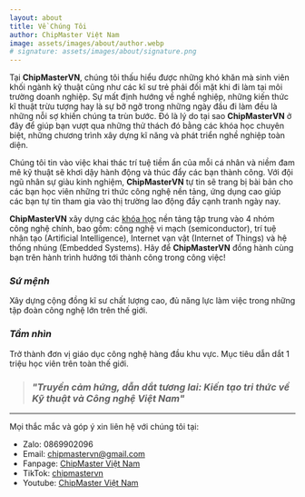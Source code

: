 ```yaml
---
layout: about
title: Về Chúng Tôi
author: ChipMaster Việt Nam
image: assets/images/about/author.webp
# signature: assets/images/about/signature.png
---
```


Tại **ChipMasterVN**, chúng tôi thấu hiểu được những khó khăn mà sinh viên khối ngành kỹ thuật cũng như các kĩ sư trẻ phải đối mặt khi đi làm tại môi trường doanh nghiệp.  Sự mất định hướng về nghề nghiệp, những kiến thức kĩ thuật trừu tượng hay là sự bỡ ngỡ trong những ngày đầu đi làm đều là những nỗi sợ khiến chúng ta trùn bước. Đó là lý do tại sao **ChipMasterVN** ở đây để giúp bạn vượt qua những thử thách đó bằng các khóa học chuyên biệt, những chương trình xây dựng kĩ năng và phát triển nghề nghiệp toàn diện.

Chúng tôi tin vào việc khai thác trí tuệ tiềm ẩn của mỗi cá nhân và niềm đam mê kỹ thuật sẽ khơi dậy hành động và thúc đẩy các bạn thành công. Với đội ngũ nhân sự giàu kinh nghiệm, **ChipMasterVN** tự tin sẽ trang bị bài bản cho các bạn học viên những tri thức công nghệ nền tảng, ứng dụng cao giúp các bạn tự tin tham gia vào thị trường lao động đầy cạnh tranh ngày nay.

**ChipMasterVN** xây dựng các [khóa học](/courses) nền tảng tập trung vào 4 nhóm công nghệ chính, bao gồm: công nghệ vi mạch (semiconductor), trí tuệ nhân tạo (Artificial Intelligence), Internet vạn vật (Internet of Things) và hệ thống nhúng (Embedded Systems). Hãy để **ChipMasterVN** đồng hành cùng bạn trên hành trình hướng tới thành công trong công việc!

### *Sứ mệnh*

Xây dựng cộng đồng kĩ sư chất lượng cao, đủ năng lực làm việc trong những tập đoàn công nghệ lớn trên thế giới.

### *Tầm nhìn*

Trở thành đơn vị giáo dục công nghệ hàng đầu khu vực. Mục tiêu dẫn dắt 1 triệu học viên trên toàn thế giới.

> ### *"Truyền cảm hứng, dẫn dắt tương lai: Kiến tạo tri thức về Kỹ thuật và Công nghệ Việt Nam"*

***
Mọi thắc mắc và góp ý xin liên hệ với chúng tôi tại:
* Zalo: 0869902096
* Email: chipmastervn@gmail.com
* Fanpage: [ChipMaster Việt Nam](https://www.facebook.com/people/ChipMaster-Vi%E1%BB%87t-Nam/61552506868619/)
* TikTok: [chipmastervn](https://www.tiktok.com/@chipmastervn)
* Youtube: [ChipMaster Việt Nam](https://www.youtube.com/@ChipMasterVN/featured)